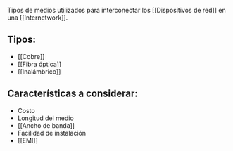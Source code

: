 Tipos de medios utilizados para interconectar los [[Dispositivos de red]] en una [[Internetwork]].

## Tipos:
- [[Cobre]]
- [[Fibra óptica]]
- [[Inalámbrico]]

## Características a considerar:
- Costo
- Longitud del medio
- [[Ancho de banda]]
- Facilidad de instalación
- [[EMI]]

